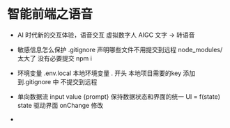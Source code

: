 # 智能前端之语音
- AI 时代新的交互体验，语音交互
  虚拟数字人 AIGC 文字 -> 转语音
  
- 敏感信息怎么保护
  .gitignore 声明哪些文件不用提交到远程
  node_modules/ 太大了 没有必要提交 npm i 

- 环境变量
  .env.local 本地环境变量  . 开头  本地项目需要的key
  添加到.gitignore 中 不提交到远程

- 单向数据流
   input value  {prompt}
   保持数据状态和界面的统一
   UI = f(state)  state 驱动界面 
   onChange 修改 

- 



